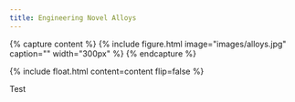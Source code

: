 ```yaml
---
title: Engineering Novel Alloys
---
```


{% capture content %} {% include figure.html image="images/alloys.jpg" caption="" width="300px" %} {% endcapture %}

{% include float.html content=content flip=false %}

Test
